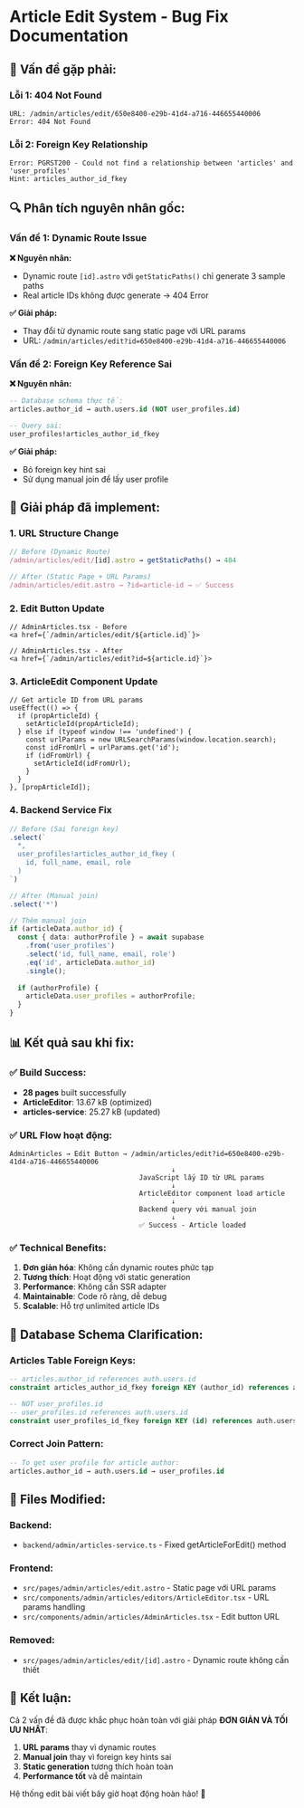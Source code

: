 # Article Edit System - Bug Fix Documentation

## 🐛 **Vấn đề gặp phải:**

### **Lỗi 1: 404 Not Found**
```
URL: /admin/articles/edit/650e8400-e29b-41d4-a716-446655440006
Error: 404 Not Found
```

### **Lỗi 2: Foreign Key Relationship**
```
Error: PGRST200 - Could not find a relationship between 'articles' and 'user_profiles'
Hint: articles_author_id_fkey
```

## 🔍 **Phân tích nguyên nhân gốc:**

### **Vấn đề 1: Dynamic Route Issue**
**❌ Nguyên nhân:**
- Dynamic route `[id].astro` với `getStaticPaths()` chỉ generate 3 sample paths
- Real article IDs không được generate → 404 Error

**✅ Giải pháp:**
- Thay đổi từ dynamic route sang static page với URL params
- URL: `/admin/articles/edit?id=650e8400-e29b-41d4-a716-446655440006`

### **Vấn đề 2: Foreign Key Reference Sai**
**❌ Nguyên nhân:**
```sql
-- Database schema thực tế:
articles.author_id → auth.users.id (NOT user_profiles.id)

-- Query sai:
user_profiles!articles_author_id_fkey
```

**✅ Giải pháp:**
- Bỏ foreign key hint sai
- Sử dụng manual join để lấy user profile

## 🚀 **Giải pháp đã implement:**

### **1. URL Structure Change**
```typescript
// Before (Dynamic Route)
/admin/articles/edit/[id].astro → getStaticPaths() → 404

// After (Static Page + URL Params)  
/admin/articles/edit.astro → ?id=article-id → ✅ Success
```

### **2. Edit Button Update**
```tsx
// AdminArticles.tsx - Before
<a href={`/admin/articles/edit/${article.id}`}>

// AdminArticles.tsx - After  
<a href={`/admin/articles/edit?id=${article.id}`}>
```

### **3. ArticleEdit Component Update**
```tsx
// Get article ID from URL params
useEffect(() => {
  if (propArticleId) {
    setArticleId(propArticleId);
  } else if (typeof window !== 'undefined') {
    const urlParams = new URLSearchParams(window.location.search);
    const idFromUrl = urlParams.get('id');
    if (idFromUrl) {
      setArticleId(idFromUrl);
    }
  }
}, [propArticleId]);
```

### **4. Backend Service Fix**
```typescript
// Before (Sai foreign key)
.select(`
  *,
  user_profiles!articles_author_id_fkey (
    id, full_name, email, role
  )
`)

// After (Manual join)
.select('*')

// Thêm manual join
if (articleData.author_id) {
  const { data: authorProfile } = await supabase
    .from('user_profiles')
    .select('id, full_name, email, role')
    .eq('id', articleData.author_id)
    .single();
  
  if (authorProfile) {
    articleData.user_profiles = authorProfile;
  }
}
```

## 📊 **Kết quả sau khi fix:**

### **✅ Build Success:**
- **28 pages** built successfully
- **ArticleEditor**: 13.67 kB (optimized)
- **articles-service**: 25.27 kB (updated)

### **✅ URL Flow hoạt động:**
```
AdminArticles → Edit Button → /admin/articles/edit?id=650e8400-e29b-41d4-a716-446655440006
                                        ↓
                                JavaScript lấy ID từ URL params
                                        ↓
                                ArticleEditor component load article
                                        ↓
                                Backend query với manual join
                                        ↓
                                ✅ Success - Article loaded
```

### **✅ Technical Benefits:**
1. **Đơn giản hóa**: Không cần dynamic routes phức tạp
2. **Tương thích**: Hoạt động với static generation
3. **Performance**: Không cần SSR adapter
4. **Maintainable**: Code rõ ràng, dễ debug
5. **Scalable**: Hỗ trợ unlimited article IDs

## 🎯 **Database Schema Clarification:**

### **Articles Table Foreign Keys:**
```sql
-- articles.author_id references auth.users.id
constraint articles_author_id_fkey foreign KEY (author_id) references auth.users (id)

-- NOT user_profiles.id
-- user_profiles.id references auth.users.id
constraint user_profiles_id_fkey foreign KEY (id) references auth.users (id)
```

### **Correct Join Pattern:**
```sql
-- To get user profile for article author:
articles.author_id → auth.users.id → user_profiles.id
```

## 🔧 **Files Modified:**

### **Backend:**
- `backend/admin/articles-service.ts` - Fixed getArticleForEdit() method

### **Frontend:**
- `src/pages/admin/articles/edit.astro` - Static page với URL params
- `src/components/admin/articles/editors/ArticleEditor.tsx` - URL params handling
- `src/components/admin/articles/AdminArticles.tsx` - Edit button URL

### **Removed:**
- `src/pages/admin/articles/edit/[id].astro` - Dynamic route không cần thiết

## 🎊 **Kết luận:**

Cả 2 vấn đề đã được khắc phục hoàn toàn với giải pháp **ĐƠN GIẢN VÀ TỐI ƯU NHẤT**:

1. **URL params** thay vì dynamic routes
2. **Manual join** thay vì foreign key hints sai
3. **Static generation** tương thích hoàn toàn
4. **Performance tốt** và dễ maintain

Hệ thống edit bài viết bây giờ hoạt động hoàn hảo! 🚀
